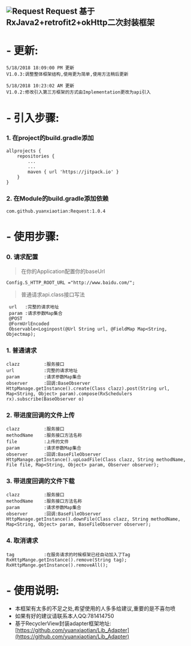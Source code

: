 ![Request](https://timgsa.baidu.com/timg?image&quality=80&size=b9999_10000&sec=1526616733298&di=3d0e5f640dcb007c75d654eee9ee0284&imgtype=0&src=http%3A%2F%2Fi2.hdslb.com%2Fbfs%2Fface%2Fb67919843bdb57d61de63aa4370a864473fce44b.jpg)
Request
 基于RxJava2+retrofit2+okHttp二次封装框架
-
# - 更新:  #

    5/18/2018 18:09:00 PM 更新
    V1.0.3:调整整体框架结构,使用更为简单,使用方法稍后更新

    5/18/2018 10:23:02 AM 更新
	V1.0.2:修改引入第三方框架的方式由Implementation更改为api引入


# - 引入步骤:  #

### 1.  在project的build.gradle添加 ###
	allprojects {
	    repositories {
	        ...
	        ...
	        maven { url 'https://jitpack.io' }
	    }
	}
###  2.  在Module的build.gradle添加依赖 ###
	com.github.yuanxiaotian:Request:1.0.4


# - 使用步骤:  #
###  0.  请求配置 ###
> 在你的Application配置你的baseUrl

	Config.S_HTTP_ROOT_URL ="http://www.baidu.com/";

> 普通请求api.class接口写法

     url   :完整的请求地址
     param :请求参数Map集合
     @POST
     @FormUrlEncoded
     Observable<Loginpost(@Url String url, @FieldMap Map<String, Objectmap);


###  1.  普通请求 ###
	clazz         :服务接口
	url           :完整的请求地址
	param         :请求参数Map集合
	observer      :回调:BaseObserver
	HttpManage.getInstance().create(Class clazz).post(String url, Map<String, Object> param).compose(RxSchedulers rx).subscribe(BaseObserver o)
###  2.  带进度回调的文件上传 ###
	clazz         :服务接口
	methodName    :服务接口方法名称
	file          :上传的文件
	param         :请求参数Map集合
	observer      :回调:BaseFileObserver
	HttpManage.getInstance().upLoadFile(Class clazz, String methodName, File file, Map<String, Object> param, Observer observer);
###  3.  带进度回调的文件下载 ###
	clazz         :服务接口
	methodName    :服务接口方法名称
	param         :请求参数Map集合
	observer      :回调:BaseFileObserver
	HttpManage.getInstance().downFile(Class clazz, String methodName, Map<String, Object> param, BaseFileObserver observer);
###  4.  取消请求 ###
	tag           :在服务请求的时候框架已经自动加入了Tag
	RxHttpMange.getInstance().remove(String tag);
	RxHttpMange.getInstance().removeAll();
# - 使用说明:  #
- 本框架有太多的不足之处,希望使用的人多多给建议,重要的是不喜勿喷
- 如果有好的建议请联系本人QQ:781414750
- 基于RecyclerView封装adapter框架地址:[https://github.com/yuanxiaotian/Lib_Adapter](https://github.com/yuanxiaotian/Lib_Adapter)







